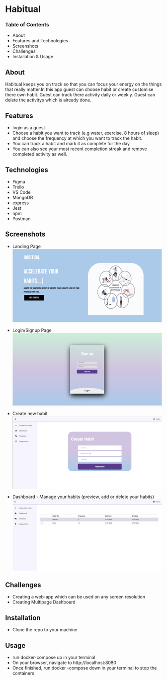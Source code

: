 # Habitual 
### Table of Contents
- About
- Features and Technologies
- Screenshots
- Challenges
- Installation & Usage

## About
Habitual keeps you on track so that you can focus your energy on the things that really matter.In this app guest can choose habit or create customise there own habit. Guest can track there activity daily or weekly. Guest can delete the activitys which is already done. 

## Features
- login as a guest
- Choose a habit you want to track (e.g water, exercise, 8 hours of sleep) and choose the frequency at which you want to track the habit.
- You can track a habit and mark it as complete for the day 
- You can also see your most recent completion streak and remove completed activity as well.

## Technologies
- Figma
- Trello
- VS Code
- MongoDB
- express
- Jest
- npm
- Postman

## Screenshots

- Landing Page
![](client/images/landingPage.png)

- Login/Signup Page
![](client/images/signupPage.png)

- Create new habit
![](client/images/createHabitPage.png)

- Dashboard - Manage your habits (preview, add or delete your habits)
![](client/images/dashboardPage.png)


## Challenges
- Creating a web-app which can be used on any screen resolution
- Creating Multipage Dashboard


## Installation
- Clone the repo to your machine

## Usage
- run docker-compose up in your terminal
- On your browser, navigate to http://localhost:8080
- Once finished, run docker -compose down in your terminal to stop the containers


   
